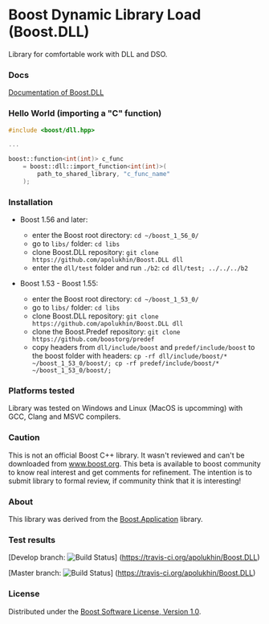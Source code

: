 Boost Dynamic Library Load (Boost.DLL)
============

Library for comfortable work with DLL and DSO.

### Docs
[Documentation of Boost.DLL](http://apolukhin.github.io/Boost.DLL/index.html)

### Hello World (importing a "C" function)

```cpp
#include <boost/dll.hpp>

...

boost::function<int(int)> c_func
    = boost::dll::import_function<int(int)>(
        path_to_shared_library, "c_func_name"
    );

```

### Installation

* Boost 1.56 and later:
    * enter the Boost root directory: `cd ~/boost_1_56_0/`
    * go to `libs/` folder: `cd libs`
    * clone Boost.DLL repository: `git clone https://github.com/apolukhin/Boost.DLL dll`
    * enter the `dll/test` folder and run `./b2`: `cd dll/test; ../../../b2`


* Boost 1.53 -  Boost 1.55:
    * enter the Boost root directory: `cd ~/boost_1_53_0/`
    * go to `libs/` folder: `cd libs`
    * clone Boost.DLL repository: `git clone https://github.com/apolukhin/Boost.DLL dll`
    * clone the Boost.Predef repository: `git clone https://github.com/boostorg/predef`
    * copy headers from `dll/include/boost` and `predef/include/boost` to the boost folder with headers:
        `cp -rf dll/include/boost/* ~/boost_1_53_0/boost/; cp -rf predef/include/boost/* ~/boost_1_53_0/boost/;`

### Platforms tested

Library was tested on Windows and Linux (MacOS is upcomming) with GCC, Clang and MSVC compilers.

### Caution
This is not an official Boost C++ library. It wasn't reviewed and can't be downloaded from www.boost.org. This beta is available to boost community to know real interest and get comments for refinement. The intention is to submit library to formal review, if community think that it is interesting!

### About
This library was derived from the [Boost.Application](https://github.com/retf/Boost.Application) library.

### Test results

[Develop branch: ![Build Status](https://travis-ci.org/apolukhin/Boost.DLL.svg?branch=develop)]
 (https://travis-ci.org/apolukhin/Boost.DLL)

[Master branch: ![Build Status](https://travis-ci.org/apolukhin/Boost.DLL.svg?branch=master)]
 (https://travis-ci.org/apolukhin/Boost.DLL)

### License
Distributed under the [Boost Software License, Version 1.0](http://www.boost.org/LICENSE_1_0.txt).
